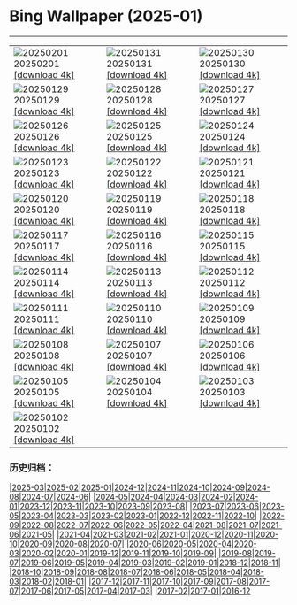 # Bing Wallpaper (2025-01)
**************

<table><tr><td><img class="wallpaper" src="https://www.bing.com/th?id=OHR.FrostedBeech_EN-IN2659852695_1920x1080.jpg" alt="20250201"> 20250201 <a href="https://www.bing.com/th?id=OHR.FrostedBeech_EN-IN2659852695_UHD.jpg">[download 4k]</a></td><td><img class="wallpaper" src="https://www.bing.com/th?id=OHR.PlainsZebra_EN-IN2514350674_1920x1080.jpg" alt="20250131"> 20250131 <a href="https://www.bing.com/th?id=OHR.PlainsZebra_EN-IN2514350674_UHD.jpg">[download 4k]</a></td><td><img class="wallpaper" src="https://www.bing.com/th?id=OHR.OrdesaSpain_EN-IN2338334373_1920x1080.jpg" alt="20250130"> 20250130 <a href="https://www.bing.com/th?id=OHR.OrdesaSpain_EN-IN2338334373_UHD.jpg">[download 4k]</a></td></tr><tr><td><img class="wallpaper" src="https://www.bing.com/th?id=OHR.LunarDragon_EN-IN2177152421_1920x1080.jpg" alt="20250129"> 20250129 <a href="https://www.bing.com/th?id=OHR.LunarDragon_EN-IN2177152421_UHD.jpg">[download 4k]</a></td><td><img class="wallpaper" src="https://www.bing.com/th?id=OHR.FlyingOwl_EN-IN1693196635_1920x1080.jpg" alt="20250128"> 20250128 <a href="https://www.bing.com/th?id=OHR.FlyingOwl_EN-IN1693196635_UHD.jpg">[download 4k]</a></td><td><img class="wallpaper" src="https://www.bing.com/th?id=OHR.CanyonSnow_EN-IN1568269360_1920x1080.jpg" alt="20250127"> 20250127 <a href="https://www.bing.com/th?id=OHR.CanyonSnow_EN-IN1568269360_UHD.jpg">[download 4k]</a></td></tr><tr><td><img class="wallpaper" src="https://www.bing.com/th?id=OHR.IndiaGateTriColour_EN-IN3150557359_1920x1080.jpg" alt="20250126"> 20250126 <a href="https://www.bing.com/th?id=OHR.IndiaGateTriColour_EN-IN3150557359_UHD.jpg">[download 4k]</a></td><td><img class="wallpaper" src="https://www.bing.com/th?id=OHR.PortoSunset_EN-IN1245971448_1920x1080.jpg" alt="20250125"> 20250125 <a href="https://www.bing.com/th?id=OHR.PortoSunset_EN-IN1245971448_UHD.jpg">[download 4k]</a></td><td><img class="wallpaper" src="https://www.bing.com/th?id=OHR.IcelandGeyser_EN-IN1107479797_1920x1080.jpg" alt="20250124"> 20250124 <a href="https://www.bing.com/th?id=OHR.IcelandGeyser_EN-IN1107479797_UHD.jpg">[download 4k]</a></td></tr><tr><td><img class="wallpaper" src="https://www.bing.com/th?id=OHR.DeerValley_EN-IN5983015603_1920x1080.jpg" alt="20250123"> 20250123 <a href="https://www.bing.com/th?id=OHR.DeerValley_EN-IN5983015603_UHD.jpg">[download 4k]</a></td><td><img class="wallpaper" src="https://www.bing.com/th?id=OHR.PetraMonastery_EN-IN5783567233_1920x1080.jpg" alt="20250122"> 20250122 <a href="https://www.bing.com/th?id=OHR.PetraMonastery_EN-IN5783567233_UHD.jpg">[download 4k]</a></td><td><img class="wallpaper" src="https://www.bing.com/th?id=OHR.DutchSquirrel_EN-IN5567594638_1920x1080.jpg" alt="20250121"> 20250121 <a href="https://www.bing.com/th?id=OHR.DutchSquirrel_EN-IN5567594638_UHD.jpg">[download 4k]</a></td></tr><tr><td><img class="wallpaper" src="https://www.bing.com/th?id=OHR.CadizSpain_EN-IN5354642054_1920x1080.jpg" alt="20250120"> 20250120 <a href="https://www.bing.com/th?id=OHR.CadizSpain_EN-IN5354642054_UHD.jpg">[download 4k]</a></td><td><img class="wallpaper" src="https://www.bing.com/th?id=OHR.NeptunesGrotto_EN-IN4839715567_1920x1080.jpg" alt="20250119"> 20250119 <a href="https://www.bing.com/th?id=OHR.NeptunesGrotto_EN-IN4839715567_UHD.jpg">[download 4k]</a></td><td><img class="wallpaper" src="https://www.bing.com/th?id=OHR.WhiteSandsNP_EN-IN4617317381_1920x1080.jpg" alt="20250118"> 20250118 <a href="https://www.bing.com/th?id=OHR.WhiteSandsNP_EN-IN4617317381_UHD.jpg">[download 4k]</a></td></tr><tr><td><img class="wallpaper" src="https://www.bing.com/th?id=OHR.PelicanPortrait_EN-IN4347458454_1920x1080.jpg" alt="20250117"> 20250117 <a href="https://www.bing.com/th?id=OHR.PelicanPortrait_EN-IN4347458454_UHD.jpg">[download 4k]</a></td><td><img class="wallpaper" src="https://www.bing.com/th?id=OHR.PinnaclesPeaks_EN-IN4100662742_1920x1080.jpg" alt="20250116"> 20250116 <a href="https://www.bing.com/th?id=OHR.PinnaclesPeaks_EN-IN4100662742_UHD.jpg">[download 4k]</a></td><td><img class="wallpaper" src="https://www.bing.com/th?id=OHR.DeerBuck_EN-IN3553465734_1920x1080.jpg" alt="20250115"> 20250115 <a href="https://www.bing.com/th?id=OHR.DeerBuck_EN-IN3553465734_UHD.jpg">[download 4k]</a></td></tr><tr><td><img class="wallpaper" src="https://www.bing.com/th?id=OHR.SkyKites_EN-IN7504370489_1920x1080.jpg" alt="20250114"> 20250114 <a href="https://www.bing.com/th?id=OHR.SkyKites_EN-IN7504370489_UHD.jpg">[download 4k]</a></td><td><img class="wallpaper" src="https://www.bing.com/th?id=OHR.CoastalWales_EN-IN7925850635_1920x1080.jpg" alt="20250113"> 20250113 <a href="https://www.bing.com/th?id=OHR.CoastalWales_EN-IN7925850635_UHD.jpg">[download 4k]</a></td><td><img class="wallpaper" src="https://www.bing.com/th?id=OHR.CrescentTail_EN-IN6422883043_1920x1080.jpg" alt="20250112"> 20250112 <a href="https://www.bing.com/th?id=OHR.CrescentTail_EN-IN6422883043_UHD.jpg">[download 4k]</a></td></tr><tr><td><img class="wallpaper" src="https://www.bing.com/th?id=OHR.MeknesMorocco_EN-IN5856859042_1920x1080.jpg" alt="20250111"> 20250111 <a href="https://www.bing.com/th?id=OHR.MeknesMorocco_EN-IN5856859042_UHD.jpg">[download 4k]</a></td><td><img class="wallpaper" src="https://www.bing.com/th?id=OHR.BubbleLake_EN-IN4983583688_1920x1080.jpg" alt="20250110"> 20250110 <a href="https://www.bing.com/th?id=OHR.BubbleLake_EN-IN4983583688_UHD.jpg">[download 4k]</a></td><td><img class="wallpaper" src="https://www.bing.com/th?id=OHR.NamibiaDunes_EN-IN0592013391_1920x1080.jpg" alt="20250109"> 20250109 <a href="https://www.bing.com/th?id=OHR.NamibiaDunes_EN-IN0592013391_UHD.jpg">[download 4k]</a></td></tr><tr><td><img class="wallpaper" src="https://www.bing.com/th?id=OHR.GreatWallStairs_EN-IN4478048411_1920x1080.jpg" alt="20250108"> 20250108 <a href="https://www.bing.com/th?id=OHR.GreatWallStairs_EN-IN4478048411_UHD.jpg">[download 4k]</a></td><td><img class="wallpaper" src="https://www.bing.com/th?id=OHR.BouldersNZ_EN-IN0206909278_1920x1080.jpg" alt="20250107"> 20250107 <a href="https://www.bing.com/th?id=OHR.BouldersNZ_EN-IN0206909278_UHD.jpg">[download 4k]</a></td><td><img class="wallpaper" src="https://www.bing.com/th?id=OHR.RavennaBasilica_EN-IN9380198974_1920x1080.jpg" alt="20250106"> 20250106 <a href="https://www.bing.com/th?id=OHR.RavennaBasilica_EN-IN9380198974_UHD.jpg">[download 4k]</a></td></tr><tr><td><img class="wallpaper" src="https://www.bing.com/th?id=OHR.PushkarniTank_EN-IN9828404964_1920x1080.jpg" alt="20250105"> 20250105 <a href="https://www.bing.com/th?id=OHR.PushkarniTank_EN-IN9828404964_UHD.jpg">[download 4k]</a></td><td><img class="wallpaper" src="https://www.bing.com/th?id=OHR.VietnamFalls_EN-IN7892338335_1920x1080.jpg" alt="20250104"> 20250104 <a href="https://www.bing.com/th?id=OHR.VietnamFalls_EN-IN7892338335_UHD.jpg">[download 4k]</a></td><td><img class="wallpaper" src="https://www.bing.com/th?id=OHR.TolkienOxford_EN-IN7522700035_1920x1080.jpg" alt="20250103"> 20250103 <a href="https://www.bing.com/th?id=OHR.TolkienOxford_EN-IN7522700035_UHD.jpg">[download 4k]</a></td></tr><tr><td><img class="wallpaper" src="https://www.bing.com/th?id=OHR.ArdezSwitzerland_EN-IN7123035732_1920x1080.jpg" alt="20250102"> 20250102 <a href="https://www.bing.com/th?id=OHR.ArdezSwitzerland_EN-IN7123035732_UHD.jpg">[download 4k]</a></td><td></td><td></td></tr></table>

### 历史归档：

|[2025-03](/../2025-03/2025-03.md)|[2025-02](/../2025-02/2025-02.md)|[2025-01](/2025-01.md)|[2024-12](/../2024-12/2024-12.md)|[2024-11](/../2024-11/2024-11.md)|[2024-10](/../2024-10/2024-10.md)|[2024-09](/../2024-09/2024-09.md)|[2024-08](/../2024-08/2024-08.md)|[2024-07](/../2024-07/2024-07.md)|[2024-06](/../2024-06/2024-06.md)|
|[2024-05](/../2024-05/2024-05.md)|[2024-04](/../2024-04/2024-04.md)|[2024-03](/../2024-03/2024-03.md)|[2024-02](/../2024-02/2024-02.md)|[2024-01](/../2024-01/2024-01.md)|[2023-12](/../2023-12/2023-12.md)|[2023-11](/../2023-11/2023-11.md)|[2023-10](/../2023-10/2023-10.md)|[2023-09](/../2023-09/2023-09.md)|[2023-08](/../2023-08/2023-08.md)|
|[2023-07](/../2023-07/2023-07.md)|[2023-06](/../2023-06/2023-06.md)|[2023-05](/../2023-05/2023-05.md)|[2023-04](/../2023-04/2023-04.md)|[2023-03](/../2023-03/2023-03.md)|[2023-02](/../2023-02/2023-02.md)|[2023-01](/../2023-01/2023-01.md)|[2022-12](/../2022-12/2022-12.md)|[2022-11](/../2022-11/2022-11.md)|[2022-10](/../2022-10/2022-10.md)|
|[2022-09](/../2022-09/2022-09.md)|[2022-08](/../2022-08/2022-08.md)|[2022-07](/../2022-07/2022-07.md)|[2022-06](/../2022-06/2022-06.md)|[2022-05](/../2022-05/2022-05.md)|[2022-04](/../2022-04/2022-04.md)|[2021-08](/../2021-08/2021-08.md)|[2021-07](/../2021-07/2021-07.md)|[2021-06](/../2021-06/2021-06.md)|[2021-05](/../2021-05/2021-05.md)|
|[2021-04](/../2021-04/2021-04.md)|[2021-03](/../2021-03/2021-03.md)|[2021-02](/../2021-02/2021-02.md)|[2021-01](/../2021-01/2021-01.md)|[2020-12](/../2020-12/2020-12.md)|[2020-11](/../2020-11/2020-11.md)|[2020-10](/../2020-10/2020-10.md)|[2020-09](/../2020-09/2020-09.md)|[2020-08](/../2020-08/2020-08.md)|[2020-07](/../2020-07/2020-07.md)|
|[2020-06](/../2020-06/2020-06.md)|[2020-05](/../2020-05/2020-05.md)|[2020-04](/../2020-04/2020-04.md)|[2020-03](/../2020-03/2020-03.md)|[2020-02](/../2020-02/2020-02.md)|[2020-01](/../2020-01/2020-01.md)|[2019-12](/../2019-12/2019-12.md)|[2019-11](/../2019-11/2019-11.md)|[2019-10](/../2019-10/2019-10.md)|[2019-09](/../2019-09/2019-09.md)|
|[2019-08](/../2019-08/2019-08.md)|[2019-07](/../2019-07/2019-07.md)|[2019-06](/../2019-06/2019-06.md)|[2019-05](/../2019-05/2019-05.md)|[2019-04](/../2019-04/2019-04.md)|[2019-03](/../2019-03/2019-03.md)|[2019-02](/../2019-02/2019-02.md)|[2019-01](/../2019-01/2019-01.md)|[2018-12](/../2018-12/2018-12.md)|[2018-11](/../2018-11/2018-11.md)|
|[2018-10](/../2018-10/2018-10.md)|[2018-09](/../2018-09/2018-09.md)|[2018-08](/../2018-08/2018-08.md)|[2018-07](/../2018-07/2018-07.md)|[2018-06](/../2018-06/2018-06.md)|[2018-05](/../2018-05/2018-05.md)|[2018-04](/../2018-04/2018-04.md)|[2018-03](/../2018-03/2018-03.md)|[2018-02](/../2018-02/2018-02.md)|[2018-01](/../2018-01/2018-01.md)|
|[2017-12](/../2017-12/2017-12.md)|[2017-11](/../2017-11/2017-11.md)|[2017-10](/../2017-10/2017-10.md)|[2017-09](/../2017-09/2017-09.md)|[2017-08](/../2017-08/2017-08.md)|[2017-07](/../2017-07/2017-07.md)|[2017-06](/../2017-06/2017-06.md)|[2017-05](/../2017-05/2017-05.md)|[2017-04](/../2017-04/2017-04.md)|[2017-03](/../2017-03/2017-03.md)|
|[2017-02](/../2017-02/2017-02.md)|[2017-01](/../2017-01/2017-01.md)|[2016-12](/../2016-12/2016-12.md)